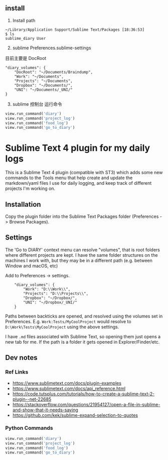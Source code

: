 
## install 


1. Install path 

```
~/Library/Application Support/Sublime Text/Packages [18:36:53] 
$ ls
sublime_diary User
```


2. sublime Preferences.sublime-settings

目前主要是 DocRoot 

```
"diary_volumes": {
	"DocRoot": "~/Documents/Braindump",
	"Work": "~/Documents",
	"Projects": "~/Documents",
	"Dropbox": "~/Documents/",
	"UNI": "~/Documents/_UNI/"
}
```


3. sublime 控制台 运行命令

```py
view.run_command('diary')
view.run_command('project_log')
view.run_command('food_log')
view.run_command('go_to_diary')
```



# Sublime Text 4 plugin for my daily logs

This is a Sublime Text 4 plugin (compatible with ST3) which adds some new commands to the Tools menu that help create and update the markdown/yaml files I use for daily logging, and keep track of different projects I'm working on.

## Installation

Copy the plugin folder into the Sublime Text Packages folder (Preferences -> Browse Packages).

## Settings

The 'Go to DIARY' context menu can resolve "volumes", that is root folders where different projects are kept. I have the same folder structures on the machines I work with, but they may be in a different path (e.g. between Window and macOS, etc)

Add to Preferences -> settings.

```
	"diary_volumes": {
		"Work": "D:\\Work\\",
		"Projects": "D:\\Projects\\",
		"Dropbox": "~/Dropbox/",
		"UNI": "~/Dropbox/_UNI/"
	}
```

Paths between backticks are opened, and resolved using the volumes set in Preferences. E.g. `Work:Tests/MyCoolProject` would resolve to `D:\Work\Tests\MyCoolProject` using the above settings.

I have `.md` files associated with Sublime Text, so opening them just opens a new tab for me. If the path is a folder it gets opened in Explorer/Finder/etc.

## Dev notes

### Ref Links

- https://www.sublimetext.com/docs/plugin-examples
- https://www.sublimetext.com/docs/api_reference.html
- https://code.tutsplus.com/tutorials/how-to-create-a-sublime-text-2-plugin--net-22685
- https://stackoverflow.com/questions/21954127/open-a-file-in-sublime-and-show-that-it-needs-saving
- https://github.com/kek/sublime-expand-selection-to-quotes

### Python Commands

```py
view.run_command('diary')
view.run_command('project_log')
view.run_command('food_log')
view.run_command('go_to_diary')
```

